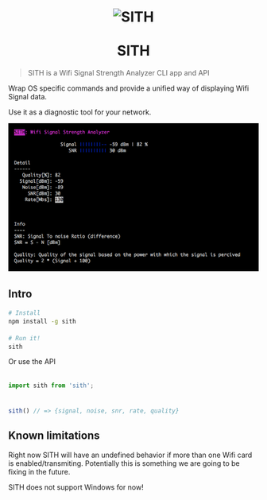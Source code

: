 <h1 align="center">
  <img width="300" src="https://rawgit.com/franleplant/sith-cli/master/sith_logo.png" alt="SITH">
  </br>
  </br>  
  SITH
</h1>

> SITH is a Wifi Signal Strength Analyzer CLI app and API

Wrap OS specific commands and provide a unified way of displaying Wifi Signal data.

Use it as a diagnostic tool for your network.

  ![Screenshot](screenshot.png)

## Intro

```sh
# Install
npm install -g sith

# Run it!
sith
```


Or use the API

```javascript

import sith from 'sith';


sith() // => {signal, noise, snr, rate, quality}
```


## Known limitations
Right now SITH will have an undefined behavior if more than one Wifi card
is enabled/transmiting. Potentially this is something we are going to be fixing in the future.

SITH does not support Windows for now!



